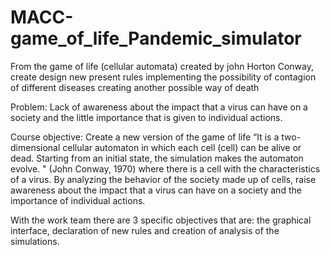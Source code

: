 # MACC-game_of_life_Pandemic_simulator
From the game of life (cellular automata) created by john Horton Conway, create design new present rules implementing the possibility of contagion of different diseases creating another possible way of death

Problem: Lack of awareness about the impact that a virus can have on a society and the little importance that is given to individual actions.

Course objective: Create a new version of the game of life “It is a two-dimensional cellular automaton in which each cell (cell) can be alive or dead. Starting from an initial state, the simulation makes the automaton evolve. " (John Conway, 1970) where there is a cell with the characteristics of a virus. By analyzing the behavior of the society made up of cells, raise awareness about the impact that a virus can have on a society and the importance of individual actions.

With the work team there are 3 specific objectives that are: the graphical interface, declaration of new rules and creation of analysis of the simulations.
